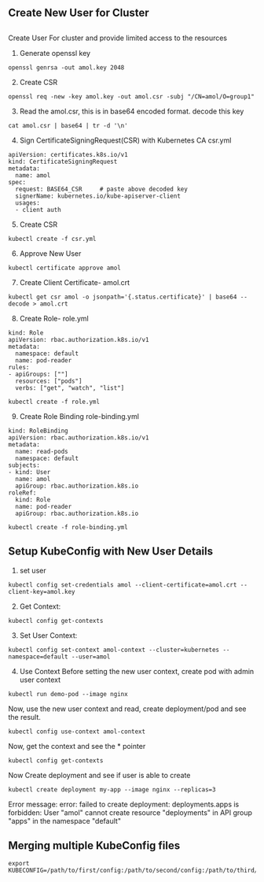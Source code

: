 ##
## Create New User for Cluster ##
##

Create User For cluster and provide limited access to the resources

1. Generate openssl key
 ```
openssl genrsa -out amol.key 2048
```
2. Create CSR
```
openssl req -new -key amol.key -out amol.csr -subj "/CN=amol/O=group1"
```
3. Read the amol.csr, this is in base64 encoded format. decode this key
```
cat amol.csr | base64 | tr -d '\n'
```
4. Sign CertificateSigningRequest(CSR) with Kubernetes CA
   csr.yml
```
apiVersion: certificates.k8s.io/v1
kind: CertificateSigningRequest
metadata:
  name: amol
spec:
  request: BASE64_CSR     # paste above decoded key 
  signerName: kubernetes.io/kube-apiserver-client
  usages:
  - client auth
```
5. Create CSR
```
kubectl create -f csr.yml
```
6. Approve New User
```
kubectl certificate approve amol
```
7. Create Client Certificate-  amol.crt
```
kubectl get csr amol -o jsonpath='{.status.certificate}' | base64 --decode > amol.crt
```
8. Create Role- role.yml
```
kind: Role
apiVersion: rbac.authorization.k8s.io/v1
metadata:
  namespace: default
  name: pod-reader
rules:
- apiGroups: [""]
  resources: ["pods"]
  verbs: ["get", "watch", "list"]
```
```
kubectl create -f role.yml
```
9. Create Role Binding role-binding.yml
```
kind: RoleBinding
apiVersion: rbac.authorization.k8s.io/v1
metadata:
  name: read-pods
  namespace: default
subjects:
- kind: User
  name: amol
  apiGroup: rbac.authorization.k8s.io
roleRef:
  kind: Role
  name: pod-reader
  apiGroup: rbac.authorization.k8s.io
```  
```
kubectl create -f role-binding.yml
```
## Setup KubeConfig with New User Details
1. set user
```
kubectl config set-credentials amol --client-certificate=amol.crt --client-key=amol.key
```
2. Get Context: 
```
kubectl config get-contexts
```
3. Set User Context:
```
kubectl config set-context amol-context --cluster=kubernetes --namespace=default --user=amol 
```  
4. Use Context
Before setting the new user context, create pod with admin user context
```
kubectl run demo-pod --image nginx
```
Now, use the new user context and read, create deployment/pod and see the result.
```
kubectl config use-context amol-context
```
Now, get the context and see the * pointer
```
kubectl config get-contexts
```
Now Create deployment and see if user is able to create
```
kubectl create deployment my-app --image nginx --replicas=3
```
Error message:
error: failed to create deployment: deployments.apps is forbidden: User "amol" cannot create resource "deployments" in API group "apps" in the namespace "default"

## Merging multiple KubeConfig files
```
export KUBECONFIG=/path/to/first/config:/path/to/second/config:/path/to/third/config
```
   
